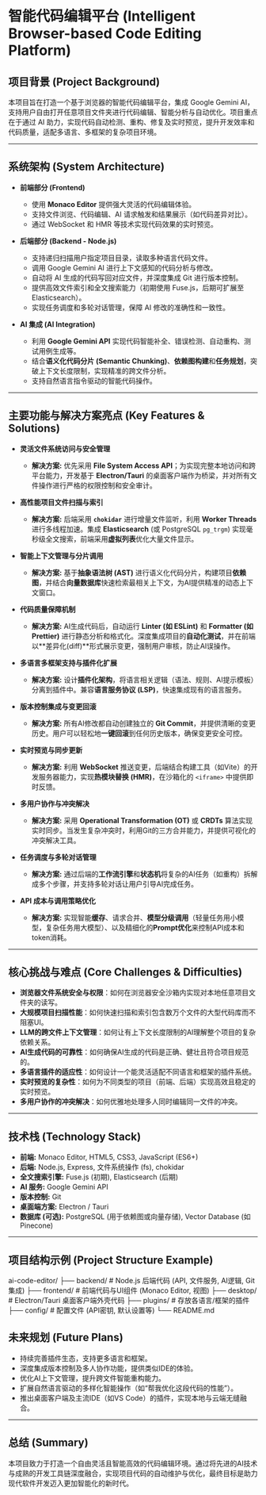 # 智能代码编辑平台 (Intelligent Browser-based Code Editing Platform)

## 项目背景 (Project Background)

本项目旨在打造一个基于浏览器的智能代码编辑平台，集成 Google Gemini AI，支持用户自由打开任意项目文件夹进行代码编辑、智能分析与自动优化。项目重点在于通过 AI 助力，实现代码自动检测、重构、修复及实时预览，提升开发效率和代码质量，适配多语言、多框架的复杂项目环境。

---

## 系统架构 (System Architecture)

*   **前端部分 (Frontend)**
    *   使用 **Monaco Editor** 提供强大灵活的代码编辑体验。
    *   支持文件浏览、代码编辑、AI 请求触发和结果展示（如代码差异对比）。
    *   通过 WebSocket 和 HMR 等技术实现代码效果的实时预览。

*   **后端部分 (Backend - Node.js)**
    *   支持递归扫描用户指定项目目录，读取多种语言代码文件。
    *   调用 Google Gemini AI 进行上下文感知的代码分析与修改。
    *   自动将 AI 生成的代码写回对应文件，并深度集成 Git 进行版本控制。
    *   提供高效文件索引和全文搜索能力（初期使用 Fuse.js，后期可扩展至 Elasticsearch）。
    *   实现任务调度和多轮对话管理，保障 AI 修改的准确性和一致性。

*   **AI 集成 (AI Integration)**
    *   利用 **Google Gemini API** 实现代码智能补全、错误检测、自动重构、测试用例生成等。
    *   结合**语义化代码分片 (Semantic Chunking)**、**依赖图构建**和**任务规划**，突破上下文长度限制，实现精准的跨文件分析。
    *   支持自然语言指令驱动的智能代码操作。

---

## 主要功能与解决方案亮点 (Key Features & Solutions)

*   **灵活文件系统访问与安全管理**
    *   **解决方案:** 优先采用 **File System Access API**；为实现完整本地访问和跨平台能力，开发基于 **Electron/Tauri** 的桌面客户端作为桥梁，并对所有文件操作进行严格的权限控制和安全审计。

*   **高性能项目文件扫描与索引**
    *   **解决方案:** 后端采用 **`chokidar`** 进行增量文件监听，利用 **Worker Threads** 进行多线程加速。集成 **Elasticsearch** (或 PostgreSQL `pg_trgm`) 实现毫秒级全文搜索，前端采用**虚拟列表**优化大量文件显示。

*   **智能上下文管理与分片调用**
    *   **解决方案:** 基于**抽象语法树 (AST)** 进行语义化代码分片，构建项目**依赖图**，并结合**向量数据库**快速检索最相关上下文，为AI提供精准的动态上下文窗口。

*   **代码质量保障机制**
    *   **解决方案:** AI生成代码后，自动运行 **Linter (如 ESLint)** 和 **Formatter (如 Prettier)** 进行静态分析和格式化。深度集成项目的**自动化测试**，并在前端以**差异化(diff)**形式展示变更，强制用户审核，防止AI误操作。

*   **多语言多框架支持与插件化扩展**
    *   **解决方案:** 设计**插件化架构**，将语言相关逻辑（语法、规则、AI提示模板）分离到插件中。兼容**语言服务协议 (LSP)**，快速集成现有的语言服务。

*   **版本控制集成与变更回滚**
    *   **解决方案:** 所有AI修改都自动创建独立的 **Git Commit**，并提供清晰的变更历史。用户可以轻松地**一键回滚**到任何历史版本，确保变更安全可控。

*   **实时预览与同步更新**
    *   **解决方案:** 利用 **WebSocket** 推送变更，后端结合构建工具（如Vite）的开发服务器能力，实现**热模块替换 (HMR)**，在沙箱化的 `<iframe>` 中提供即时反馈。

*   **多用户协作与冲突解决**
    *   **解决方案:** 采用 **Operational Transformation (OT)** 或 **CRDTs** 算法实现实时同步。当发生复杂冲突时，利用Git的三方合并能力，并提供可视化的冲突解决工具。

*   **任务调度与多轮对话管理**
    *   **解决方案:** 通过后端的**工作流引擎**和**状态机**将复杂的AI任务（如重构）拆解成多个步骤，并支持多轮对话让用户引导AI完成任务。

*   **API 成本与调用策略优化**
    *   **解决方案:** 实现智能**缓存**、请求合并、**模型分级调用**（轻量任务用小模型，复杂任务用大模型）、以及精细化的**Prompt优化**来控制API成本和token消耗。

---

## 核心挑战与难点 (Core Challenges & Difficulties)

*   **浏览器文件系统安全与权限**：如何在浏览器安全沙箱内实现对本地任意项目文件夹的读写。
*   **大规模项目扫描性能**：如何快速扫描和索引包含数万个文件的大型代码库而不阻塞UI。
*   **LLM的跨文件上下文管理**：如何让有上下文长度限制的AI理解整个项目的复杂依赖关系。
*   **AI生成代码的可靠性**：如何确保AI生成的代码是正确、健壮且符合项目规范的。
*   **多语言插件的适应性**：如何设计一个能灵活适配不同语言和框架的插件系统。
*   **实时预览的复杂性**：如何为不同类型的项目（前端、后端）实现高效且稳定的实时预览。
*   **多用户协作的冲突解决**：如何优雅地处理多人同时编辑同一文件的冲突。

---

## 技术栈 (Technology Stack)

*   **前端:** Monaco Editor, HTML5, CSS3, JavaScript (ES6+)
*   **后端:** Node.js, Express, 文件系统操作 (fs), chokidar
*   **全文搜索引擎:** Fuse.js (初期), Elasticsearch (后期)
*   **AI 服务:** Google Gemini API
*   **版本控制:** Git
*   **桌面端方案:** Electron / Tauri
*   **数据库 (可选):** PostgreSQL (用于依赖图或向量存储), Vector Database (如Pinecone)

---

## 项目结构示例 (Project Structure Example)
ai-code-editor/ ├── backend/ # Node.js 后端代码 (API, 文件服务, AI逻辑, Git集成) ├── frontend/ # 前端代码与UI组件 (Monaco Editor, 视图) ├── desktop/ # Electron/Tauri 桌面客户端外壳代码 ├── plugins/ # 存放各语言/框架的插件 ├── config/ # 配置文件 (API密钥, 默认设置等) └── README.md


## 未来规划 (Future Plans)

*   持续完善插件生态，支持更多语言和框架。
*   深度集成版本控制及多人协作功能，提供类似IDE的体验。
*   优化AI上下文管理，提升跨文件智能重构能力。
*   扩展自然语言驱动的多样化智能操作（如“帮我优化这段代码的性能”）。
*   推出桌面客户端及主流IDE（如VS Code）的插件，实现本地与云端无缝融合。

---

## 总结 (Summary)

本项目致力于打造一个自由灵活且智能高效的代码编辑环境。通过将先进的AI技术与成熟的开发工具链深度融合，实现项目代码的自动维护与优化，最终目标是助力现代软件开发迈入更加智能化的新时代。